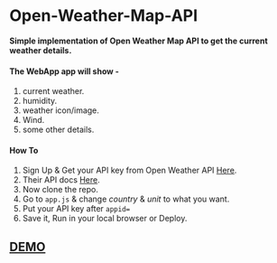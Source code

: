 # Open-Weather-Map-API

**Simple implementation of Open Weather Map API to get the current weather details.**

#### The WebApp app will show -

1. current weather.
2. humidity.
3. weather icon/image.
4. Wind.
5. some other details.

#### How To

1. Sign Up & Get your API key from Open Weather API [Here](https://home.openweathermap.org/users/sign_up).
2. Their API docs [Here](https://openweathermap.org/current).
3. Now clone the repo.
4. Go to <code>app.js</code> & change <em>country</em> & <em>unit</em> to what you want.
5. Put your API key after <code>appid=</code>
6. Save it, Run in your local browser or Deploy.

## [DEMO](https://owm-api-demo.surge.sh)
